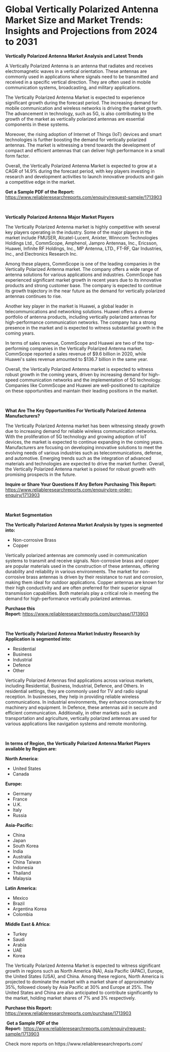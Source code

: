 <p><h1>Global Vertically Polarized Antenna Market Size and Market Trends: Insights and Projections from 2024 to 2031</h1></p><p><strong>Vertically Polarized Antenna Market Analysis and Latest Trends</strong></p>
<p><p>A Vertically Polarized Antenna is an antenna that radiates and receives electromagnetic waves in a vertical orientation. These antennas are commonly used in applications where signals need to be transmitted and received in a specific vertical direction. They are often used in mobile communication systems, broadcasting, and military applications.</p><p>The Vertically Polarized Antenna Market is expected to experience significant growth during the forecast period. The increasing demand for mobile communication and wireless networks is driving the market growth. The advancement in technology, such as 5G, is also contributing to the growth of the market as vertically polarized antennas are essential components in these systems.</p><p>Moreover, the rising adoption of Internet of Things (IoT) devices and smart technologies is further boosting the demand for vertically polarized antennas. The market is witnessing a trend towards the development of compact and efficient antennas that can deliver high performance in a small form factor.</p><p>Overall, the Vertically Polarized Antenna Market is expected to grow at a CAGR of 14.9% during the forecast period, with key players investing in research and development activities to launch innovative products and gain a competitive edge in the market.</p></p>
<p><strong>Get a Sample PDF of the Report:&nbsp;</strong> <a href="https://www.reliableresearchreports.com/enquiry/request-sample/1713903">https://www.reliableresearchreports.com/enquiry/request-sample/1713903</a></p>
<p>&nbsp;</p>
<p><strong>Vertically Polarized Antenna Major Market Players</strong></p>
<p><p>The Vertically Polarized Antenna market is highly competitive with several key players operating in the industry. Some of the major players in the market include FMUSER, Alcatel-Lucent, Anixter, Winncom Technologies Holdings Ltd., CommScope, Amphenol, Jampro Antennas, Inc., Ericsson, Huawei, Infinite RF Holdings, Inc., MP Antenna, LTD., FT-RF, Qar Industries, Inc., and Electronics Research Inc.</p><p>Among these players, CommScope is one of the leading companies in the Vertically Polarized Antenna market. The company offers a wide range of antenna solutions for various applications and industries. CommScope has experienced significant market growth in recent years due to its innovative products and strong customer base. The company is expected to continue its growth trajectory in the near future as the demand for vertically polarized antennas continues to rise.</p><p>Another key player in the market is Huawei, a global leader in telecommunications and networking solutions. Huawei offers a diverse portfolio of antenna products, including vertically polarized antennas for high-performance communication networks. The company has a strong presence in the market and is expected to witness substantial growth in the coming years.</p><p>In terms of sales revenue, CommScope and Huawei are two of the top-performing companies in the Vertically Polarized Antenna market. CommScope reported a sales revenue of $9.6 billion in 2020, while Huawei's sales revenue amounted to $136.7 billion in the same year.</p><p>Overall, the Vertically Polarized Antenna market is expected to witness robust growth in the coming years, driven by increasing demand for high-speed communication networks and the implementation of 5G technology. Companies like CommScope and Huawei are well-positioned to capitalize on these opportunities and maintain their leading positions in the market.</p></p>
<p>&nbsp;</p>
<p><strong>What Are The Key Opportunities For Vertically Polarized Antenna Manufacturers?</strong></p>
<p><p>The Vertically Polarized Antenna market has been witnessing steady growth due to increasing demand for reliable wireless communication networks. With the proliferation of 5G technology and growing adoption of IoT devices, the market is expected to continue expanding in the coming years. Manufacturers are focusing on developing innovative solutions to meet the evolving needs of various industries such as telecommunications, defense, and automotive. Emerging trends such as the integration of advanced materials and technologies are expected to drive the market further. Overall, the Vertically Polarized Antenna market is poised for robust growth with promising prospects in the future.</p></p>
<p><strong>Inquire or Share Your Questions If Any Before Purchasing This Report:</strong> <a href="https://www.reliableresearchreports.com/enquiry/pre-order-enquiry/1713903">https://www.reliableresearchreports.com/enquiry/pre-order-enquiry/1713903</a></p>
<p>&nbsp;</p>
<p><strong>Market Segmentation</strong></p>
<p><strong>The Vertically Polarized Antenna Market Analysis by types is segmented into:</strong></p>
<p><ul><li>Non-corrosive Brass</li><li>Copper</li></ul></p>
<p><p>Vertically polarized antennas are commonly used in communication systems to transmit and receive signals. Non-corrosive brass and copper are popular materials used in the construction of these antennas, offering durability and reliability in various environments. The market for non-corrosive brass antennas is driven by their resistance to rust and corrosion, making them ideal for outdoor applications. Copper antennas are known for their high conductivity and are often preferred for their superior signal transmission capabilities. Both materials play a critical role in meeting the demand for high-performance vertically polarized antennas.</p></p>
<p><strong>Purchase this Report:&nbsp;</strong><a href="https://www.reliableresearchreports.com/purchase/1713903">https://www.reliableresearchreports.com/purchase/1713903</a></p>
<p>&nbsp;</p>
<p><strong>The Vertically Polarized Antenna Market Industry Research by Application is segmented into:</strong></p>
<p><ul><li>Residential</li><li>Business</li><li>Industrial</li><li>Defence</li><li>Other</li></ul></p>
<p><p>Vertically Polarized Antennas find applications across various markets, including Residential, Business, Industrial, Defence, and Others. In residential settings, they are commonly used for TV and radio signal reception. In businesses, they help in providing reliable wireless communications. In industrial environments, they enhance connectivity for machinery and equipment. In Defence, these antennas aid in secure and efficient communication. Additionally, in other markets such as transportation and agriculture, vertically polarized antennas are used for various applications like navigation systems and remote monitoring.</p></p>
<p>&nbsp;</p>
<p><strong>In terms of Region, the Vertically Polarized Antenna Market Players available by Region are:</strong></p>
<p>
    <p> <strong> North America: </strong>
        <ul>
            <li>United States</li>
            <li>Canada</li>
        </ul>
        </p> 
    <p> <strong> Europe: </strong>
        <ul>
            <li>Germany</li>
            <li>France</li>
            <li>U.K.</li>
            <li>Italy</li>
            <li>Russia</li>
        </ul>
        </p> 
    <p> <strong> Asia-Pacific: </strong>
        <ul>
            <li>China</li>
            <li>Japan</li>
            <li>South Korea</li>
            <li>India</li>
            <li>Australia</li>
            <li>China Taiwan</li>
            <li>Indonesia</li>
            <li>Thailand</li>
            <li>Malaysia</li>
        </ul>
        </p> 
    <p> <strong> Latin America: </strong>
        <ul>
            <li>Mexico</li>
            <li>Brazil</li>
            <li>Argentina Korea</li>
            <li>Colombia</li>
        </ul>
        </p> 
    <p> <strong> Middle East & Africa: </strong>
        <ul>
            <li>Turkey</li>
            <li>Saudi</li>
            <li>Arabia</li>
            <li>UAE</li>
            <li>Korea</li>
        </ul>
    </p>
    </p>
<p><p>The Vertically Polarized Antenna Market is expected to witness significant growth in regions such as North America (NA), Asia Pacific (APAC), Europe, the United States (USA), and China. Among these regions, North America is projected to dominate the market with a market share of approximately 35%, followed closely by Asia Pacific at 30% and Europe at 25%. The United States and China are also anticipated to contribute significantly to the market, holding market shares of 7% and 3% respectively.</p></p>
<p><strong>Purchase this Report: </strong><a href="https://www.reliableresearchreports.com/purchase/1713903">https://www.reliableresearchreports.com/purchase/1713903</a></p>
<p>&nbsp;<strong>Get a Sample PDF of the Report:&nbsp;&nbsp;</strong><a href="https://www.reliableresearchreports.com/enquiry/request-sample/1713903">https://www.reliableresearchreports.com/enquiry/request-sample/1713903</a></p>
<p><strong></strong></p>
<p>Check more reports on https://www.reliableresearchreports.com/</p>